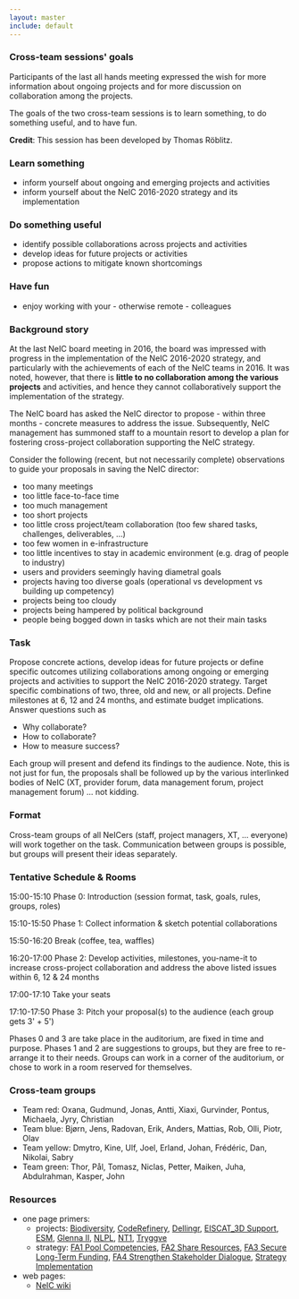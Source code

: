 ```yaml
---
layout: master
include: default
---
```


### Cross-team sessions' goals

Participants of the last all hands meeting expressed the wish for more
information about ongoing projects and for more discussion on collaboration
among the projects.

The goals of the two cross-team sessions is to learn something, to do
something useful, and to have fun.

**Credit**: This session has been developed by Thomas Röblitz.


### Learn something

- inform yourself about ongoing and emerging projects and activities
- inform yourself about the NeIC 2016-2020 strategy and its implementation


### Do something useful

- identify possible collaborations across projects and activities
- develop ideas for future projects or activities
- propose actions to mitigate known shortcomings


### Have fun

- enjoy working with your - otherwise remote - colleagues


### Background story

At the last NeIC board meeting in 2016, the board was impressed with progress in
the implementation of the NeIC 2016-2020 strategy, and particularly with the
achievements of each of the NeIC teams in 2016. It was noted, however, that
there is **little to no collaboration among the various projects** and
activities, and hence they cannot collaboratively support the implementation
of the strategy.

The NeIC board has asked the NeIC director to propose - within three months -
concrete measures to address the issue. Subsequently, NeIC management has
summoned staff to a mountain resort to develop a plan for fostering
cross-project collaboration supporting the NeIC strategy.

Consider the following (recent, but not necessarily complete) observations to
guide your proposals in saving the NeIC director:

- too many meetings
- too little face-to-face time
- too much management
- too short projects
- too little cross project/team collaboration (too few shared tasks, challenges, deliverables, ...)
- too few women in e-infrastructure
- too little incentives to stay in academic environment (e.g. drag of people to industry)
- users and providers seemingly having diametral goals
- projects having too diverse goals (operational vs development vs building up competency)
- projects being too cloudy
- projects being hampered by political background
- people being bogged down in tasks which are not their main tasks


### Task

Propose concrete actions, develop ideas for future projects or define
specific outcomes utilizing collaborations among ongoing
or emerging projects and activities to support the NeIC 2016-2020
strategy. Target specific combinations of two, three, old and new, or all
projects. Define milestones at 6, 12 and 24 months, and estimate budget
implications. Answer questions such as

- Why collaborate?
- How to collaborate?
- How to measure success?

Each group will present and defend its findings to the audience. Note, this is
not just for fun, the proposals shall be followed up by the various interlinked
bodies of NeIC (XT, provider forum, data management forum, project management
forum) ... not kidding.


### Format

Cross-team groups of all NeICers (staff, project managers, XT, ... everyone)
will work together on the task. Communication between groups is possible, but
groups will present their ideas separately.


### Tentative Schedule & Rooms

15:00-15:10 Phase 0: Introduction (session format, task, goals, rules, groups, roles)

15:10-15:50 Phase 1: Collect information & sketch potential collaborations

15:50-16:20 Break (coffee, tea, waffles)

16:20-17:00 Phase 2: Develop activities, milestones, you-name-it to
increase cross-project collaboration and address the above listed issues within 6, 12 & 24 months

17:00-17:10 Take your seats

17:10-17:50 Phase 3: Pitch your proposal(s) to the audience (each group gets 3' + 5')

Phases 0 and 3 are take place in the auditorium, are fixed in time and purpose.
Phases 1 and 2 are suggestions to groups, but they are free to re-arrange it to
their needs. Groups can work in a corner of the auditorium, or chose to work in
a room reserved for themselves.


### Cross-team groups

- Team red: Oxana, Gudmund, Jonas, Antti, Xiaxi, Gurvinder, Pontus, Michaela, Jyry, Christian
- Team blue: Bjørn, Jens, Radovan, Erik, Anders, Mattias, Rob, Olli, Piotr, Olav
- Team yellow: Dmytro, Kine, Ulf, Joel, Erland, Johan, Frédéric, Dan, Nikolai, Sabry
- Team green: Thor, Pål, Tomasz, Niclas, Petter, Maiken, Juha, Abdulrahman, Kasper, John


### Resources

- one page primers:
  - projects: [Biodiversity](/media/one-page-primer/bdi.pdf), [CodeRefinery](/media/one-page-primer/coderefinery.pdf), [Dellingr](/media/one-page-primer/dellingr.pdf), [EISCAT_3D Support](/media/one-page-primer/e3ds.pdf), [ESM](/media/one-page-primer/esm.pdf), [Glenna II](/media/one-page-primer/glenna2.pdf), [NLPL](/media/one-page-primer/nlpl.pdf), [NT1](/media/one-page-primer/nt1.pdf), [Tryggve](/media/one-page-primer/tryggve.pdf)
  - strategy: [FA1 Pool Competencies](/media/one-page-primer/fa1.pdf), [FA2 Share Resources](/media/one-page-primer/fa2.pdf), [FA3 Secure Long-Term Funding](/media/one-page-primer/fa3.pdf), [FA4 Strengthen Stakeholder Dialogue](/media/one-page-primer/fa4.pdf), [Strategy Implementation](/media/one-page-primer/strategy.pdf)
- web pages:
  - [NeIC wiki](https://wiki.neic.no/wiki/NeIC_Community_Wiki)
